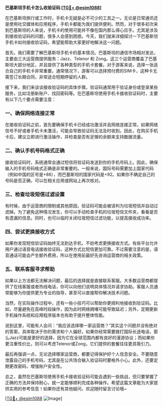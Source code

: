 **巴基斯坦手机卡怎么收验证码 [[TG💪+ @esim1088](https://t.me/s/esim1088)]**

在巴基斯坦旅行或工作时，手机卡无疑是必不可少的工具之一。无论是日常通讯还是使用社交媒体和应用程序，手机卡都能为我们提供便利。然而，对于很多初次来到巴基斯坦的人来说，手机卡的使用可能并不像在国内那么得心应手。尤其是涉及到接收验证码的问题，很多人会感到困惑。今天，我们就来详细探讨一下巴基斯坦手机卡如何接收验证码，希望能帮助大家更好地解决这一问题。

首先，我们需要了解巴基斯坦手机卡的基本情况。巴基斯坦的通信市场相对发达，主要由三大运营商提供服务：Jazz、Telenor 和 Zong。这三个运营商覆盖了巴基斯坦大部分地区，并且提供了各种类型的手机卡套餐。对于游客来说，选择一张适合自己的手机卡非常重要。通常情况下，游客可以选择预付费的SIM卡，这种卡无需签订长期合同，非常适合短期停留的人群。

接下来，我们来谈谈接收验证码的具体步骤。验证码通常用于验证身份或登录某些服务，比如注册新账户、找回密码等。在巴基斯坦使用手机卡接收验证码时，主要有以下几个要点需要注意：

### 一、确保网络连接正常

在接收验证码之前，首先要确保手机卡已经成功激活并且网络连接正常。如果网络信号不好或者手机卡未激活，可能会导致验证码无法及时收到。因此，在购买手机卡后，建议立即进行激活操作，并检查是否有足够的余额来支持数据流量。

### 二、确认手机号码格式正确

接收验证码时，系统通常会通过短信将验证码发送到你的手机号码上。因此，确保输入的手机号码格式正确是非常重要的。一般来说，国际号码需要加上国家代码（例如中国的区号是+86），而巴基斯坦的国家代码是+92。如果你不确定自己的号码是否正确，可以在相关应用或网站上再次核对。

### 三、检查垃圾短信过滤设置

有时候，由于运营商的限制或其他原因，验证码可能会被误判为垃圾短信并自动过滤掉。为了避免这种情况发生，你可以手动检查手机的垃圾短信文件夹，看看是否有遗漏的信息。同时，也可以临时关闭垃圾短信过滤功能，以提高接收成功率。

### 四、尝试更换接收方式

如果你发现短信验证码始终无法到达手机，不妨考虑更换接收方式。有些平台允许用户通过语音电话接收验证码，这种方式比短信更加可靠。不过需要注意的是，语音通话可能会产生额外费用，所以在使用前最好先咨询运营商的相关政策。

### 五、联系客服寻求帮助

如果以上方法都无法解决问题，最后的选择就是直接联系客服。大多数运营商都提供了在线客服或者热线电话，你可以向他们说明具体情况并请求协助。客服人员通常能够为你提供更为专业的指导，甚至可以直接帮你解决技术问题。

当然，在实际操作过程中，还有一些小技巧可以帮助你更顺利地接收到验证码。比如，尽量避免在高峰时段操作，因为此时网络拥堵可能导致延迟；另外，定期更新手机操作系统和应用程序版本也有助于提升整体性能。

说到这里，可能有人会问：“我应该选择哪一家运营商？”其实这个问题并没有绝对的答案，具体取决于你的需求和个人偏好。如果你经常需要拨打国际长途电话，那么Jazz可能是更好的选择，因为它在全球范围内都有良好的漫游协议；而如果你更注重性价比，则可以考虑Telenor或Zong，它们提供的套餐往往更具吸引力。

最后再强调一点，无论选择哪家运营商，都要记得保护好个人信息安全。不要随意泄露自己的手机号码，尤其是在公共场合输入验证码时要格外小心。此外，还要定期更改密码，增强账户安全性。

总之，虽然在巴基斯坦使用手机卡接收验证码可能会遇到一些挑战，但只要掌握了正确的方法并保持耐心，就一定能够顺利完成各种操作。希望这篇文章能为大家提供实用的参考信息！如果你还有其他疑问，欢迎随时留言讨论哦~

[[TG💪+ @esim1088](https://t.me/s/esim1088) ![Image](https://i.postimg.cc/4NQfJmqS/Snipaste-2025-05-13-00-14-12.png)]